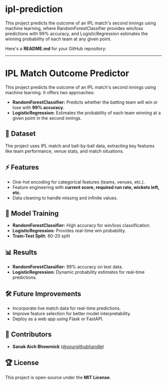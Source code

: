 # ipl-prediction
This project predicts the outcome of an IPL match's second innings using machine learning, where RandomForestClassifier provides win/loss predictions with 99% accuracy, and LogisticRegression estimates the winning probability of each team at any given point.

Here's a **README.md** for your GitHub repository:  

---

# IPL Match Outcome Predictor  

This project predicts the outcome of an IPL match's second innings using machine learning. It offers two approaches:  

- **RandomForestClassifier:** Predicts whether the batting team will win or lose with **99% accuracy**.  
- **LogisticRegression:** Estimates the probability of each team winning at a given point in the second innings.  

## 📂 Dataset  
The project uses IPL match and ball-by-ball data, extracting key features like team performance, venue stats, and match situations.  

## ⚡ Features  
- One-hot encoding for categorical features (teams, venues, etc.).  
- Feature engineering with **current score, required run rate, wickets left, etc.**  
- Data cleaning to handle missing and infinite values.  

## 🔧 Model Training  
- **RandomForestClassifier:** High accuracy for win/loss classification.  
- **LogisticRegression:** Provides real-time win probability.  
- **Train-Test Split:** 80-20 split 


## 📊 Results  
- **RandomForestClassifier:** 99% accuracy on test data.  
- **LogisticRegression:** Dynamic probability estimates for real-time predictions.  

## 🛠️ Future Improvements  
- Incorporate live match data for real-time predictions.  
- Improve feature selection for better model interpretability.  
- Deploy as a web app using Flask or FastAPI.  

## 📌 Contributors  
- **Sanak Aich Bhowmick** ([@yourgithubhandle](https://github.com/sanakaich))  

## 🏆 License  
This project is open-source under the **MIT License**.  

